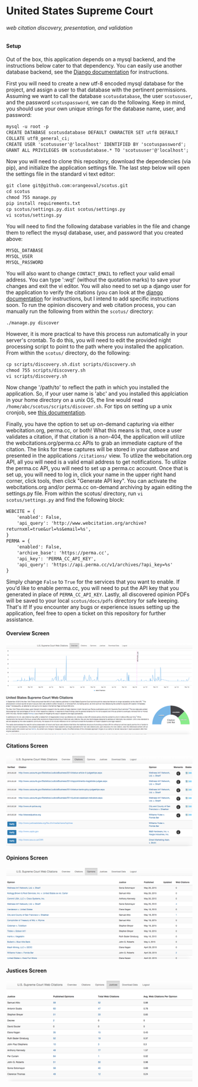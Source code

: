 # United States Supreme Court 
###### web citation discovery, presentation, and validation

#### Setup
Out of the box, this application depends on a mysql backend, and the instructions below cater to that dependency.  You can easily use another database backend, see the [Django documentation](https://docs.djangoproject.com/en/1.8/ref/settings/#databases) for instructions.  

First you will need to create a new utf-8 encoded mysql database for the project, and assign a user to that database with the pertinent permissions.  Assuming we want to call the database ```scotusdatabase```, the user ```scotususer```, and the password ```scotuspassword```, we can do the following.  Keep in mind, you should use your own unique strings for the database name, user, and password:

```
mysql -u root -p
CREATE DATABASE scotusdatabase DEFAULT CHARACTER SET utf8 DEFAULT COLLATE utf8_general_ci;
CREATE USER 'scotususer'@'localhost' IDENTIFIED BY 'scotuspassword';
GRANT ALL PRIVILEGES ON scotusdatabase.* TO 'scotususer'@'localhost';
```  

Now you will need to clone this repository, download the dependencies (via pip), and initialize the application settings file.  The last step below will open the settings file in the standard vi text editor:  

```
git clone git@github.com:orangeoval/scotus.git
cd scotus
chmod 755 manage.py
pip install requirements.txt
cp scotus/settings.py.dist scotus/settings.py
vi scotus/settings.py
```  

You will need to find the following database variables in the file and change them to reflect the mysql database, user, and password that you created above:

```
MYSQL_DATABASE
MYSQL_USER
MYSQL_PASSWORD
```  

You will also want to change ```CONTACT_EMAIL``` to reflect your valid email address.  You can type ':wq!' (without the quotation marks) to save your changes and exit the vi editor.  You will also need to set up  a django user for the application to verify the citations (you can look at the [django documentation](https://docs.djangoproject.com/en/1.8/topics/auth/) for instructions, but I intend to add specific instructions soon.  To run the opinion discovery and web citation process, you can manually run the following from within the ```scotus/``` directory:  

```
./manage.py discover
```  

However, it is more practical to have this process run automatically in your server's crontab.  To do this, you will need to edit the provided night processing script to point to the path where you installed the application.  From within the ```scotus/``` directory, do the following:   

```
cp scripts/discovery.sh.dist scripts/discovery.sh
chmod 755 scripts/discovery.sh
vi scripts/discovery.sh
```  

Now change '/path/to' to reflect the path in which you installed the application.  So, if your user name is 'abc' and you installed this applciation in your home directory on a unix OS, the line would read ```/home/abc/scotus/scripts/discover.sh```.  For tips on setting up a unix cronjob, see [this documentation](http://www.wikihow.com/Set-up-a-Crontab-File-on-Linux).  

Finally, you have the option to set up on-demand capturing via either webcitation.org, perma.cc, or both!  What this means is that, once a user validates a citation, if that citation is a non-404, the application will utilize the webcitations.org/perma.cc APIs to grab an immediate capture of the citation.  The links for these captures will be stored in your datbase and presented in the applications ```/citations/``` view.  To utlize the webcitation.org API, all you will need is a valid email address to get notifications.  To utilize the perma.cc API, you will need to set up a perma.cc account.  Once that is set up, you will need to log in, click your name in the upper right hand corner, click tools, then click "Generate API key".  You can activate the webcitations.org and/or perma.cc on-demand archiving by again editing the settings.py file.  From within the scotus/ directory, run ```vi scotus/settings.py``` and find the following block:  

```
WEBCITE = {
    'enabled': False,
    'api_query': 'http://www.webcitation.org/archive?returnxml=true&url=%s&email=%s',
}
PERMA = {
    'enabled': False,
    'archive_base': 'https://perma.cc',
    'api_key': 'PERMA_CC_API_KEY',
    'api_query': 'https://api.perma.cc/v1/archives/?api_key=%s'
}
```  

Simply change ```False``` to ```True``` for the services that you want to enable.  If you'd like to enable perma.cc, you will need to put the API key that you generated in place of ```PERMA_CC_API_KEY```.  Lastly, all discovered opinion PDFs will be saved to your local ```scotus/docs/pdfs``` directory for safe keeping.  That's it!  If you encounter any bugs or experience issues setting up the application, feel free to open a ticket on this repository for further assistance.  


#### Overview Screen
![](https://github.com/orangeoval/scotus/blob/master/static/img/screen_shots/overview_screen.png)

#### Citations Screen
![](https://github.com/orangeoval/scotus/blob/master/static/img/screen_shots/citation_screen.png)

#### Opinions Screen
![](https://github.com/orangeoval/scotus/blob/master/static/img/screen_shots/opinions_screen.png)

#### Justices Screen
![](https://github.com/orangeoval/scotus/blob/master/static/img/screen_shots/justices_screen.png)
